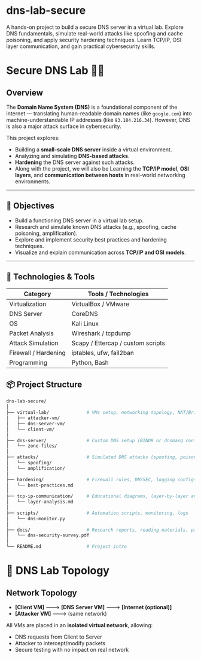 # dns-lab-secure
A hands-on project to build a secure DNS server in a virtual lab. Explore DNS fundamentals, simulate real-world attacks like spoofing and cache poisoning, and apply security hardening techniques. Learn TCP/IP, OSI layer communication, and gain practical cybersecurity skills.


# Secure DNS Lab 🔐🌐

## Overview

The **Domain Name System (DNS)** is a foundational component of the internet — translating human-readable domain names (like `google.com`) into machine-understandable IP addresses (like `93.184.216.34`). However, DNS is also a major attack surface in cybersecurity.

This project explores:
- Building a **small-scale DNS server** inside a virtual environment.
- Analyzing and simulating **DNS-based attacks**.
- **Hardening** the DNS server against such attacks.
- Along with the project, we will also be Learning the **TCP/IP model**, **OSI layers**, and **communication between hosts** in real-world networking environments.

---

## 🧠 Objectives

- Build a functioning DNS server in a virtual lab setup.
- Research and simulate known DNS attacks (e.g., spoofing, cache poisoning, amplification).
- Explore and implement security best practices and hardening techniques.
- Visualize and explain communication across **TCP/IP and OSI models**.
---

## 🔧 Technologies & Tools

| Category         | Tools / Technologies          |
|------------------|-------------------------------|
| Virtualization   | VirtualBox / VMware    |
| DNS Server       | CoreDNS    |
| OS               | Kali Linux   |
| Packet Analysis  | Wireshark / tcpdump           |
| Attack Simulation| Scapy / Ettercap / custom scripts |
| Firewall / Hardening | iptables, ufw, fail2ban   |
| Programming      | Python, Bash                  |



## 📦 Project Structure

```bash
dns-lab-secure/
│
├── virtual-lab/              # VMs setup, networking topology, NAT/Bridged configs
│   ├── attacker-vm/
│   ├── dns-server-vm/
│   └── client-vm/
│
├── dns-server/               # Custom DNS setup (BIND9 or dnsmasq config files)
│   └── zone-files/
│
├── attacks/                  # Simulated DNS attacks (spoofing, poisoning, etc.)
│   └── spoofing/
│   └── amplification/
│
├── hardening/                # Firewall rules, DNSSEC, logging configs
│   └── best-practices.md
│
├── tcp-ip-communication/     # Educational diagrams, layer-by-layer analysis
│   └── layer-analysis.md
│
├── scripts/                  # Automation scripts, monitoring, logs
│   └── dns-monitor.py
│
├── docs/                     # Research reports, reading materials, papers
│   └── dns-security-survey.pdf
│
└── README.md                 # Project intro
```


# 🧪 DNS Lab Topology

## Network Topology
- **[Client VM]** ---> **[DNS Server VM]** ---> **[Internet (optional)]**
- **[Attacker VM]** ---> (same network)

All VMs are placed in an **isolated virtual network**, allowing:
- DNS requests from Client to Server
- Attacker to intercept/modify packets
- Secure testing with no impact on real network

